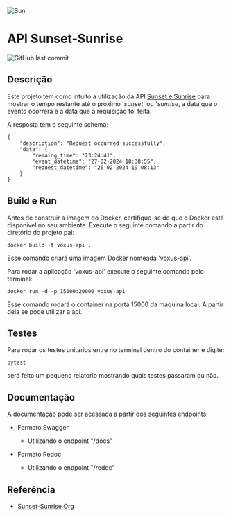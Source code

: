 
![Sun](src/app/static/images/sun_today.png)

# API Sunset-Sunrise

![GitHub last commit](https://img.shields.io/github/last-commit/HelmoFilho/Image-Server-OpenCV)

## Descrição

Este projeto tem como intuito a utilização da API [Sunset e Sunrise][Sunset-Sunrise Org] para mostrar o tempo restante até o proximo '*sunset*' ou '*sunrise*, a data que o evento ocorrerá e a data que a requisição foi feita. 

A resposta tem o seguinte schema:

```shell
{
    "description": "Request occurred successfully",
    "data": {
        "remaing_time": "23:24:41",
        "event_datetime": "27-02-2024 18:38:55",
        "request_datetime": "26-02-2024 19:08:13"
    }
}
```

## Build e Run

Antes de construir a imagem do Docker, certifique-se de que o Docker está disponível no seu ambiente. Execute o seguinte comando a partir do diretório do projeto pai:

```shell
docker build -t voxus-api .
```

Esse comando criará uma imagem Docker nomeada 'voxus-api'.

Para rodar a aplicação 'voxus-api' execute o seguinte comando pelo terminal:

```shell
docker run -d -p 15000:20000 voxus-api
```

Esse comando rodará o container na porta 15000 da maquina local. A partir dela se pode utilizar a api.

## Testes

Para rodar os testes unitarios entre no terminal dentro do container e digite:

```shell
pytest
```

será feito um pequeno relatorio mostrando quais testes passaram ou não.

## Documentação

A documentação pode ser acessada a partir dos seguintes endpoints:

- Formato Swagger
    - Utilizando o endpoint "/docs"

- Formato Redoc
    - Utilizando o endpoint "/redoc"


## Referência

 [Sunset-Sunrise Org]: https://sunrise-sunset.org/api
 - [Sunset-Sunrise Org](https://sunrise-sunset.org/api)
